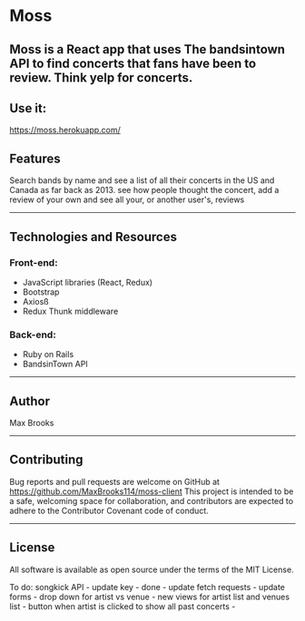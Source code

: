 # Moss

Moss is a React app that uses The bandsintown API to find concerts that fans have been to review. Think yelp for concerts.
---
## Use it:
https://moss.herokuapp.com/

## Features

Search bands by name and see a list of all their concerts in the US and Canada as far back as 2013.
see how people thought the concert, add a review of your own and see all your, or another user's, reviews

---

## Technologies and Resources
### Front-end:
  * JavaScript libraries (React, Redux)
  * Bootstrap
  * Axiosß
  * Redux Thunk middleware

### Back-end:
  * Ruby on Rails
  * BandsinTown API

---
## Author
Max Brooks

---
## Contributing
Bug reports and pull requests are welcome on GitHub at https://github.com/MaxBrooks114/moss-client This project is intended to be a safe, welcoming space for collaboration, and contributors are expected to adhere to the Contributor Covenant code of conduct.

---
## License
All software is available as open source under the terms of the MIT License.


To do:
  songkick API
    - update key - done
    - update fetch requests 
    - update forms
      - drop down for artist vs venue
      - new views for artist list and venues list
      - button when artist is clicked to show all past concerts 
      - 
